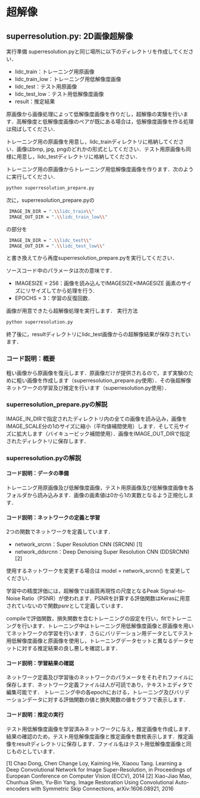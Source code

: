 ﻿# 超解像

## superresolution.py: 2D画像超解像

実行準備
superresolution.pyと同じ場所に以下のディレクトリを作成してください．
* lidc_train：トレーニング用原画像
* lidc_train_low：トレーニング用低解像度画像
* lidc_test：テスト用原画像
* lidc_test_low：テスト用低解像度画像
* result：推定結果

原画像から画像処理によって低解像度画像を作りだし，超解像の実験を行います．高解像度と低解像度画像のペアが既にある場合は，低解像度画像を作る処理は飛ばしてください．

トレーニング用の原画像を用意し，lidc_trainディレクトリに格納してください．画像はbmp, jpg, pngのどれかの形式としてください．テスト用原画像も同様に用意し，lidc_testディレクトリに格納してください．

トレーニング用の原画像からトレーニング用低解像度画像を作ります．次のように実行してください．
```bash
python superresolution_prepare.py
```

次に，superresolution_prepare.pyの
```bash
 IMAGE_IN_DIR = ".\\lidc_train\\"
 IMAGE_OUT_DIR = ".\\lidc_train_low\\"
```
の部分を
```bash
 IMAGE_IN_DIR = ".\\lidc_test\\"
 IMAGE_OUT_DIR = ".\\lidc_test_low\\"
```
と書き換えてから再度superresolution_prepare.pyを実行してください．

ソースコード中のパラメータは次の意味です．
* IMAGESIZE = 256：画像を読み込んでIMAGESIZE×IMAGESIZE 画素のサイズにリサイズしてから処理を行う．
* EPOCHS = 3：学習の反復回数．

画像が用意できたら超解像処理を実行します．
実行方法
```bash
python superresolution.py
```

終了後に，resultディレクトリにlidc_test画像からの超解像結果が保存されています．

### コード説明：概要
粗い画像から原画像を復元します．原画像だけが提供されるので，まず実験のために粗い画像を作成します（superresolution_prepare.py使用）．その後超解像ネットワークの学習及び推定を行います（superresolution.py使用）．

### superresolution_prepare.pyの解説
IMAGE_IN_DIRで指定されたディレクトリ内の全ての画像を読み込み，画像をIMAGE_SCALE分の1のサイズに縮小（平均値補間使用）します．そして元サイズに拡大します（バイキュービック補間使用）．画像をIMAGE_OUT_DIRで指定されたディレクトリに保存します．

### superresolution.pyの解説
#### コード説明：データの準備
トレーニング用原画像及び低解像度画像，テスト用原画像及び低解像度画像を各フォルダから読み込みます．画像の画素値は0から1の実数となるよう正規化します．

#### コード説明：ネットワークの定義と学習
2つの関数でネットワークを定義しています．
* network_srcnn：Super Resolution CNN (SRCNN) [1]
* network_ddsrcnn：Deep Denoising Super Resolution CNN (DDSRCNN) [2]

使用するネットワークを変更する場合は
model = network_srcnn()
を変更してください．

学習中の精度評価には，超解像では画質再現性の尺度となるPeak Signal-to-Noise Ratio（PSNR）が使われます．PSNRを計算する評価関数はKerasに用意されていないので関数psnrとして定義しています．

compileで評価関数，損失関数を含むトレーニングの設定を行い，fitでトレーニングを行います．トレーニング中はトレーニング用低解像度画像と原画像を用いてネットワークの学習を行います．さらにバリデーション用データとしてテスト用低解像度画像と原画像を使用し，トレーニングデータセットと異なるデータセットに対する推定結果の良し悪しを確認します．

#### コード説明：学習結果の確認
ネットワーク定義及び学習後のネットワークのパラメータをそれぞれファイルに保存します．ネットワーク定義ファイルは人が可読であり，テキストエディタで編集可能です．
トレーニング中の各epochにおける，トレーニング及びバリデーションデータに対する評価関数の値と損失関数の値をグラフで表示します．

#### コード説明：推定の実行
テスト用低解像度画像を学習済みネットワークに与え，推定画像を作成します．結果の確認のため，テスト用低解像度画像と推定画像を数枚表示します．推定画像をresultディレクトリに保存します．ファイル名はテスト用低解像度画像と同じものとしています．

[1] Chao Dong, Chen Change Loy, Kaiming He, Xiaoou Tang. Learning a Deep Convolutional Network for Image Super-Resolution, in Proceedings of European Conference on Computer Vision (ECCV), 2014
[2] Xiao-Jiao Mao, Chunhua Shen, Yu-Bin Yang. Image Restoration Using Convolutional Auto-encoders with Symmetric Skip Connections, arXiv:1606.08921, 2016

